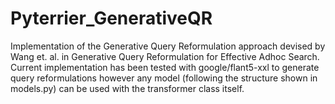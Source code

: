 # Pyterrier_GenerativeQR

Implementation of the Generative Query Reformulation approach devised by Wang et. al. in Generative Query Reformulation for Effective Adhoc Search. Current implementation has been tested with google/flant5-xxl to generate query reformulations however any model (following the structure shown in models.py) can be used with the transformer class itself.
